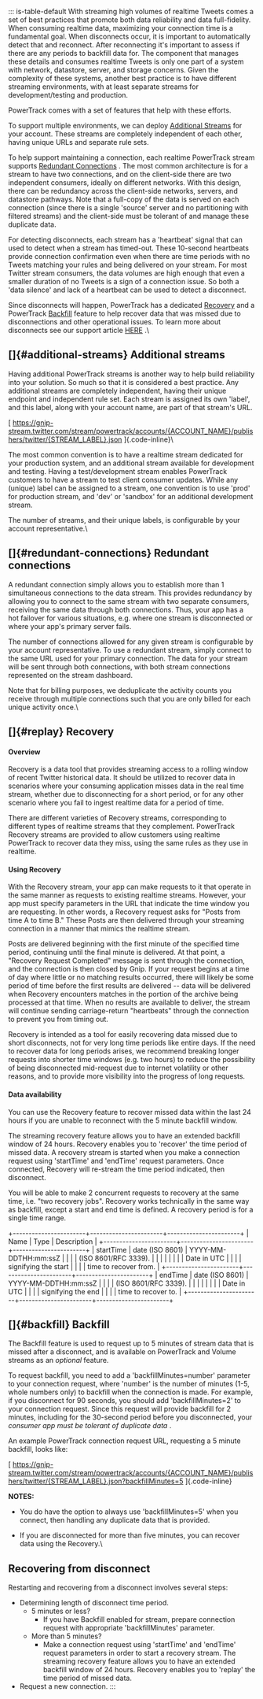 ::: is-table-default
With streaming high volumes of realtime Tweets comes a set of best
practices that promote both data reliability and data full-fidelity.
When consuming realtime data, maximizing your connection time is a
fundamental goal. When disconnects occur, it is important to
automatically detect that and reconnect. After reconnecting it's
important to assess if there are any periods to backfill data for. The
component that manages these details and consumes realtime Tweets is
only one part of a system with network, datastore, server, and storage
concerns. Given the complexity of these systems, another best practice
is to have different streaming environments, with at least separate
streams for development/testing and production.

PowerTrack comes with a set of features that help with these efforts.

To support multiple environments, we can deploy [Additional
Streams](/en/docs/twitter-api/enterprise/powertrack-api/guides/powertrack_recovery_and_redundancy_features#additional_streams)
for your account. These streams are completely independent of each
other, having unique URLs and separate rule sets.

To help support maintaining a connection, each realtime PowerTrack
stream supports [Redundant
Connections](/en/docs/twitter-api/enterprise/powertrack-api/guides/powertrack_recovery_and_redundancy_features#redundant_connections)
. The most common architecture is for a stream to have two connections,
and on the client-side there are two independent consumers, ideally on
different networks. With this design, there can be redundancy across the
client-side networks, servers, and datastore pathways. Note that a
full-copy of the data is served on each connection (since there is a
single 'source' server and no partitioning with filtered streams) and
the client-side must be tolerant of and manage these duplicate data.

For detecting disconnects, each stream has a 'heartbeat' signal that can
used to detect when a stream has timed-out. These 10-second heartbeats
provide connection confirmation even when there are time periods with no
Tweets matching your rules and being delivered on your stream. For most
Twitter stream consumers, the data volumes are high enough that even a
smaller duration of no Tweets is a sign of a connection issue. So both a
'data silence' and lack of a heartbeat can be used to detect a
disconnect.

Since disconnects will happen, PowerTrack has a dedicated
[Recovery](/en/docs/twitter-api/enterprise/powertrack-api/guides/powertrack_recovery_and_redundancy_features#replay)
and a PowerTrack
[Backfill](/en/docs/twitter-api/enterprise/powertrack-api/guides/powertrack_recovery_and_redundancy_features#backfill)
feature to help recover data that was missed due to disconnections and
other operational issues. To learn more about disconnects see our
support article
[HERE](/en/docs/twitter-api/enterprise/powertrack-api/guides/disconnections-explained)
.\

## []{#additional-streams} Additional streams 

Having additional PowerTrack streams is another way to help build
reliability into your solution. So much so that it is considered a best
practice. Any additional streams are completely independent, having
their unique endpoint and independent rule set. Each stream is assigned
its own 'label', and this label, along with your account name, are part
of that stream's URL.

[
https://gnip-stream.twitter.com/stream/powertrack/accounts/{ACCOUNT_NAME}/publishers/twitter/{STREAM_LABEL}.json
]{.code-inline}\

The most common convention is to have a realtime stream dedicated for
your production system, and an additional stream available for
development and testing. Having a test/development stream enables
PowerTrack customers to have a stream to test client consumer updates.
While any (unique) label can be assigned to a stream, one convention is
to use 'prod' for production stream, and 'dev' or 'sandbox' for an
additional development stream.

The number of streams, and their unique labels, is configurable by your
account representative.\

## []{#redundant-connections} Redundant connections 

A redundant connection simply allows you to establish more than 1
simultaneous connections to the data stream. This provides redundancy by
allowing you to connect to the same stream with two separate consumers,
receiving the same data through both connections. Thus, your app has a
hot failover for various situations, e.g. where one stream is
disconnected or where your app's primary server fails.

The number of connections allowed for any given stream is configurable
by your account representative. To use a redundant stream, simply
connect to the same URL used for your primary connection. The data for
your stream will be sent through both connections, with both stream
connections represented on the stream dashboard.

Note that for billing purposes, we deduplicate the activity counts you
receive through multiple connections such that you are only billed for
each unique activity once.\

## []{#replay} Recovery 

#### Overview 

Recovery is a data tool that provides streaming access to a rolling
window of recent Twitter historical data. It should be utilized to
recover data in scenarios where your consuming application misses data
in the real time stream, whether due to disconnecting for a short
period, or for any other scenario where you fail to ingest realtime data
for a period of time.

There are different varieties of Recovery streams, corresponding to
different types of realtime streams that they complement. PowerTrack
Recovery streams are provided to allow customers using realtime
PowerTrack to recover data they miss, using the same rules as they use
in realtime.

#### Using Recovery 

With the Recovery stream, your app can make requests to it that operate
in the same manner as requests to existing realtime streams. However,
your app must specify parameters in the URL that indicate the time
window you are requesting. In other words, a Recovery request asks for
"Posts from time A to time B." These Posts are then delivered through
your streaming connection in a manner that mimics the realtime stream.

Posts are delivered beginning with the first minute of the specified
time period, continuing until the final minute is delivered. At that
point, a "Recovery Request Completed" message is sent through the
connection, and the connection is then closed by Gnip. If your request
begins at a time of day where little or no matching results occurred,
there will likely be some period of time before the first results are
delivered -- data will be delivered when Recovery encounters matches in
the portion of the archive being processed at that time. When no results
are available to deliver, the stream will continue sending
carriage-return "heartbeats" through the connection to prevent you from
timing out.

Recovery is intended as a tool for easily recovering data missed due to
short disconnects, not for very long time periods like entire days. If
the need to recover data for long periods arises, we recommend breaking
longer requests into shorter time windows (e.g. two hours) to reduce the
possibility of being disconnected mid-request due to internet volatility
or other reasons, and to provide more visibility into the progress of
long requests.

#### Data availability

You can use the Recovery feature to recover missed data within the last
24 hours if you are unable to reconnect with the 5 minute backfill
window.

The streaming recovery feature allows you to have an extended backfill
window of 24 hours. Recovery enables you to 'recover' the time period of
missed data. A recovery stream is started when you make a connection
request using \'startTime\' and \'endTime\' request parameters. Once
connected, Recovery will re-stream the time period indicated, then
disconnect.

You will be able to make 2 concurrent requests to recovery at the same
time, i.e. "two recovery jobs". Recovery works technically in the same
way as backfill, except a start and end time is defined. A recovery
period is for a single time range.

+-----------------------+-----------------------+-----------------------+
| Name                  | Type                  | Description           |
+-----------------------+-----------------------+-----------------------+
| startTime             | date (ISO 8601)       | YYYY-MM-DDTHH:mm:ssZ  |
|                       |                       | (ISO 8601/RFC 3339).  |
|                       |                       |                       |
|                       |                       | Date in UTC           |
|                       |                       | signifying the start  |
|                       |                       | time to recover from. |
+-----------------------+-----------------------+-----------------------+
| endTime               | date (ISO 8601)       | YYYY-MM-DDTHH:mm:ssZ  |
|                       |                       | (ISO 8601/RFC 3339).  |
|                       |                       |                       |
|                       |                       | Date in UTC           |
|                       |                       | signifying the end    |
|                       |                       | time to recover to.   |
+-----------------------+-----------------------+-----------------------+

## []{#backfill} Backfill 

The Backfill feature is used to request up to 5 minutes of stream data
that is missed after a disconnect, and is available on PowerTrack and
Volume streams as an *optional* feature.

To request backfill, you need to add a 'backfillMinutes=number'
parameter to your connection request, where 'number' is the number of
minutes (1-5, whole numbers only) to backfill when the connection is
made. For example, if you disconnect for 90 seconds, you should add
'backfillMinutes=2' to your connection request. Since this request will
provide backfill for 2 minutes, including for the 30-second period
before you disconnected, your *consumer app must be tolerant of
duplicate data* .

An example PowerTrack connection request URL, requesting a 5 minute
backfill, looks like:

[
https://gnip-stream.twitter.com/stream/powertrack/accounts/{ACCOUNT_NAME}/publishers/twitter/{STREAM_LABEL}.json?backfillMinutes=5
]{.code-inline}

**NOTES:**

-   You do have the option to always use 'backfillMinutes=5' when you
    connect, then handling any duplicate data that is provided.

-   If you are disconnected for more than five minutes, you can recover
    data using the Recovery.\

## Recovering from disconnect 

Restarting and recovering from a disconnect involves several steps:

-   Determining length of disconnect time period.
    -   5 minutes or less?
        -   If you have Backfill enabled for stream, prepare connection
            request with appropriate 'backfillMinutes' parameter.
    -   More than 5 minutes?
        -   Make a connection request using \'startTime\' and
            \'endTime\' request parameters in order to start a recovery
            stream. The streaming recovery feature allows you to have an
            extended backfill window of 24 hours. Recovery enables you
            to \'replay\' the time period of missed data.
-   Request a new connection.
:::
